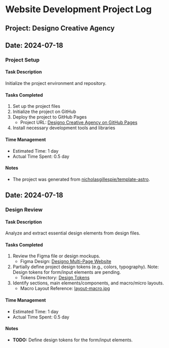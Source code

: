 # Website Development Project Log

## Project: Designo Creative Agency

## Date: 2024-07-18

### Project Setup

#### Task Description

Initialize the project environment and repository.

#### Tasks Completed

1. Set up the project files
2. Initialize the project on GitHub
3. Deploy the project to GitHub Pages
   - Project URL: [Designo Creative Agency on GitHub Pages](https://nicholasgillespie.github.io/designo-creative-agency/)
4. Install necessary development tools and libraries

#### Time Management

- Estimated Time: 1 day
- Actual Time Spent: 0.5 day

#### Notes

- The project was generated from [nicholasgillespie/template-astro](https://github.com/nicholasgillespie/template-astro).

## Date: 2024-07-18

### Design Review

#### Task Description

Analyze and extract essential design elements from design files.

#### Tasks Completed

1. Review the Figma file or design mockups.
   - Figma Design: [Designo Multi-Page Website](https://www.figma.com/design/RB7sXbL1kX3kaEbbtCCe5q/designo-multi-page-website?node-id=0-1)
2. Partially define project design tokens (e.g., colors, typography). Note: Design tokens for form/input elements are pending.
   - Tokens Directory: [Design Tokens](https://github.com/nicholasgillespie/designo-creative-agency/tree/main/src/styles/00-settings)
3. Identify sections, main elements/components, and macro/micro layouts.
   - Macro Layout Reference: [layout-macro.jpg](https://github.com/nicholasgillespie/portfolio-minimalist/blob/main/docs/design/macro-layout.jpg)

#### Time Management

- Estimated Time: 1 day
- Actual Time Spent: 0.5 day

#### Notes

- **TODO:** Define design tokens for the form/input elements.

<!-- # Progress Log

## Project Duration

The project was actively developed over a period of {DURATION} full days, starting on {START_DATE}, and concluding on {END_DATE}.

---

## [Date] - [Session]

### [Task Category]

- [Your tasks here] -->
